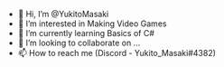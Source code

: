 - 👋 Hi, I’m @YukitoMasaki
- 👀 I’m interested in Making Video Games
- 🌱 I’m currently learning Basics of C#
- 💞️ I’m looking to collaborate on ...
- 📫 How to reach me (Discord - Yukito_Masaki#4382)

<!---
YukitoMasaki/YukitoMasaki is a ✨ special ✨ repository because its `README.md` (this file) appears on your GitHub profile.
You can click the Preview link to take a look at your changes.
--->
